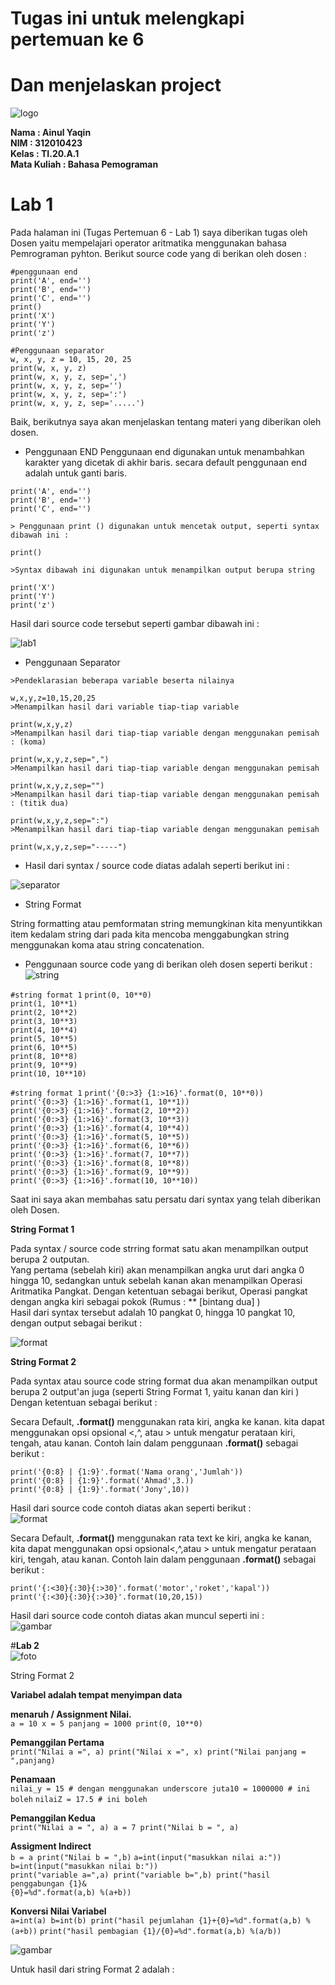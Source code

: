 # **Tugas ini untuk melengkapi pertemuan ke 6** <br>
# **Dan menjelaskan project**

![logo](poto/upb.png)

**Nama          : Ainul Yaqin** <br>
**NIM           : 312010423**<br>
**Kelas         : TI.20.A.1**<br>
**Mata Kuliah   : Bahasa Pemograman**

# **Lab 1**

Pada halaman ini (Tugas Pertemuan 6 - Lab 1) saya diberikan tugas oleh Dosen yaitu mempelajari operator aritmatika menggunakan bahasa Pemrograman pyhton. Berikut source code yang di berikan oleh dosen :

`#penggunaan end` <br>
`print('A', end='')` <br>
`print('B', end='')` <br>
`print('C', end='')` <br>
`print()` <br>
`print('X')` <br>
`print('Y')` <br>
`print('z')` <br>

`#Penggunaan separator`<br>
`w, x, y, z = 10, 15, 20, 25` <br>
`print(w, x, y, z)` <br>
`print(w, x, y, z, sep=',')` <br>
`print(w, x, y, z, sep='')` <br>
`print(w, x, y, z, sep=':')` <br>
`print(w, x, y, z, sep='.....')` <br>

Baik, berikutnya saya akan menjelaskan tentang materi yang diberikan oleh dosen.

* Penggunaan END Penggunaan end digunakan untuk menambahkan karakter yang dicetak di akhir baris. secara default penggunaan end adalah untuk ganti baris.

`print('A', end='')` <br>
`print('B', end='')` <br>
`print('C', end='')` <br>

`> Penggunaan print () digunakan untuk mencetak output, seperti syntax dibawah ini :`

`print()`

`>Syntax dibawah ini digunakan untuk menampilkan output berupa string`

`print('X')` <br>
`print('Y')` <br>
`print('z')` <br>

Hasil dari source code tersebut seperti gambar dibawah ini :

![lab1](poto/lab1.png)

* Penggunaan Separator

`>Pendeklarasian beberapa variable beserta nilainya`

`w,x,y,z=10,15,20,25` <br>
`>Menampilkan hasil dari variable tiap-tiap variable`

`print(w,x,y,z)` <br>
`>Menampilkan hasil dari tiap-tiap variable dengan menggunakan pemisah : (koma)`

`print(w,x,y,z,sep=",")` <br>
`>Menampilkan hasil dari tiap-tiap variable dengan menggunakan pemisah`

`print(w,x,y,z,sep="")` <br>
`>Menampilkan hasil dari tiap-tiap variable dengan menggunakan pemisah : (titik dua)`

`print(w,x,y,z,sep=":")` <br>
`>Menampilkan hasil dari tiap-tiap variable dengan menggunakan pemisah`

`print(w,x,y,z,sep="-----")`

* Hasil dari syntax / source code diatas adalah seperti berikut ini :

![separator](poto/separator.png)

* String Format

String formatting atau pemformatan string memungkinan kita menyuntikkan item kedalam string dari pada kita mencoba menggabungkan string menggunakan koma atau string concatenation.

* Penggunaan source code yang di berikan oleh dosen seperti berikut : <br>
![string](poto/format1.png)

`#string format 1`
`print(0, 10**0)` <br>
`print(1, 10**1)` <br>
`print(2, 10**2)` <br>
`print(3, 10**3)` <br>
`print(4, 10**4)` <br>
`print(5, 10**5)` <br>
`print(6, 10**5)` <br>
`print(8, 10**8)` <br>
`print(9, 10**9)` <br>
`print(10, 10**10)` <br>

`#string format 1`
`print('{0:>3} {1:>16}'.format(0, 10**0))` <br>
`print('{0:>3} {1:>16}'.format(1, 10**1))` <br>
`print('{0:>3} {1:>16}'.format(2, 10**2))` <br>
`print('{0:>3} {1:>16}'.format(3, 10**3))` <br>
`print('{0:>3} {1:>16}'.format(4, 10**4))` <br>
`print('{0:>3} {1:>16}'.format(5, 10**5))` <br>
`print('{0:>3} {1:>16}'.format(6, 10**6))` <br>
`print('{0:>3} {1:>16}'.format(7, 10**7))` <br>
`print('{0:>3} {1:>16}'.format(8, 10**8))` <br>
`print('{0:>3} {1:>16}'.format(9, 10**9))` <br>
`print('{0:>3} {1:>16}'.format(10, 10**10))` <br>

Saat ini saya akan membahas satu persatu dari syntax yang telah diberikan oleh Dosen.

**String Format 1**

Pada syntax / source code strring format satu akan menampilkan output berupa 2 outputan. <br>
Yang pertama (sebelah kiri) akan menampilkan angka urut dari angka 0 hingga 10, sedangkan untuk sebelah kanan akan menampilkan Operasi Aritmatika Pangkat.
Dengan ketentuan sebagai berikut, Operasi pangkat dengan angka kiri sebagai pokok (Rumus : ** [bintang dua] ) <br>
Hasil dari syntax tersebut adalah 10 pangkat 0, hingga 10 pangkat 10, dengan output sebagai berikut : <br>

![format](poto/format.png)

**String Format 2**

Pada syntax atau source code string format dua akan menampilkan output berupa 2 output'an juga (seperti String Format 1, yaitu kanan dan kiri ) <br>
Dengan ketentuan sebagai berikut :

Secara Default, **.format()** menggunakan rata kiri, angka ke kanan. kita dapat menggunakan opsi opsional <,^, atau > untuk mengatur perataan kiri, tengah, atau kanan. Contoh lain dalam penggunaan **.format()** sebagai berikut :

`print('{0:8} | {1:9}'.format('Nama orang','Jumlah'))` <br>
`print('{0:8} | {1:9}'.format('Ahmad',3.))` <br>
`print('{0:8} | {1:9}'.format('Jony',10))` <br>

Hasil dari source code contoh diatas akan seperti berikut : <br>
![format](poto/string.png)

Secara Default, **.format()** menggunakan rata text ke kiri, angka ke kanan, kita dapat menggunakan opsi opsional<,^,atau > untuk mengatur perataan kiri, tengah, atau kanan. Contoh lain dalam penggunaan **.format()** sebagai berikut :

`print('{:<30}{:30}{:>30}'.format('motor','roket','kapal'))` <br>
`print('{:<30}{:30}{:>30}'.format(10,20,15))` <br>

Hasil dari source code contoh diatas akan muncul seperti ini : <br>
![gambar](poto/string1.png)

#**Lab 2** <br>
![foto](poto/lab2.png)

String Format 2

**Variabel adalah tempat menyimpan data**

**menaruh / Assignment Nilai.** <br>
`a = 10 x = 5 panjang = 1000 print(0, 10**0)`

**Pemanggilan Pertama** <br>
`print("Nilai a =", a) print("Nilai x =", x) print("Nilai panjang = ",panjang)`

**Penamaan** <br>
`nilai_y = 15 # dengan menggunakan underscore juta10 = 1000000 # ini boleh`
`nilaiZ = 17.5 # ini boleh`

**Pemanggilan Kedua** <br>
`print("Nilai a = ", a) a = 7 print("Nilai b = ", a)`

**Assigment Indirect** <br>
`b = a print("Nilai b = ",b)`
`a=int(input("masukkan nilai a:")) b=int(input("masukkan nilai b:"))` <br>
`print("variable a=",a) print("variable b=",b) print("hasil penggabungan {1}&` <br>
`{0}=%d".format(a,b) %(a+b))`

**Konversi Nilai Variabel** <br>
`a=int(a) b=int(b) print("hasil pejumlahan {1}+{0}=%d".format(a,b) %(a+b))`
`print("hasil pembagian {1}/{0}=%d".format(a,b) %(a/b))`

![gambar](poto/konversi.png)

Untuk hasil dari string Format 2 adalah : <br>

